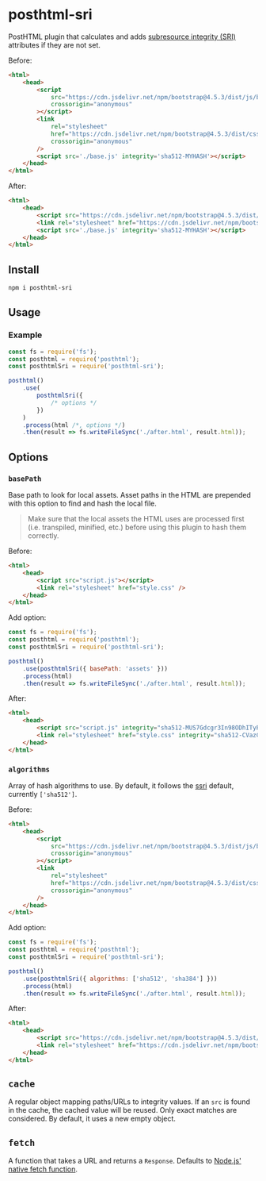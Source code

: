 # posthtml-sri

PostHTML plugin that calculates and adds [subresource integrity (SRI)] attributes if they are not set.

Before:

```html
<html>
	<head>
		<script
			src="https://cdn.jsdelivr.net/npm/bootstrap@4.5.3/dist/js/bootstrap.bundle.min.js"
			crossorigin="anonymous"
		></script>
		<link
			rel="stylesheet"
			href="https://cdn.jsdelivr.net/npm/bootstrap@4.5.3/dist/css/bootstrap.min.css"
			crossorigin="anonymous"
		/>
		<script src='./base.js' integrity='sha512-MYHASH'></script>
	</head>
</html>
```

After:

```html
<html>
	<head>
		<script src="https://cdn.jsdelivr.net/npm/bootstrap@4.5.3/dist/js/bootstrap.bundle.min.js" crossorigin="anonymous" integrity="sha512-iceXjjbmB2rwoX93Ka6HAHP+B76IY1z0o3h+N1PeDtRSsyeetU3/0QKJqGyPJcX63zysNehggFwMC/bi7dvMig=="></script>
		<link rel="stylesheet" href="https://cdn.jsdelivr.net/npm/bootstrap@4.5.3/dist/css/bootstrap.min.css" crossorigin="anonymous" integrity="sha512-oc9+XSs1H243/FRN9Rw62Fn8EtxjEYWHXRvjS43YtueEewbS6ObfXcJNyohjHqVKFPoXXUxwc+q1K7Dee6vv9g==">
		<script src='./base.js' integrity='sha512-MYHASH'></script>
	</head>
</html>
```

## Install

```bash
npm i posthtml-sri
```

## Usage

### Example

```js
const fs = require('fs');
const posthtml = require('posthtml');
const posthtmlSri = require('posthtml-sri');

posthtml()
	.use(
		posthtmlSri({
			/* options */
		})
	)
	.process(html /*, options */)
	.then(result => fs.writeFileSync('./after.html', result.html));
```

## Options

### `basePath`

Base path to look for local assets. Asset paths in the HTML are prepended with this option to find and hash the local file.

> Make sure that the local assets the HTML uses are processed first (i.e. transpiled, minified, etc.) before using this plugin to hash them correctly.

Before:
```html
<html>
	<head>
		<script src="script.js"></script>
		<link rel="stylesheet" href="style.css" />
	</head>
</html>
```

Add option:

```js
const fs = require('fs');
const posthtml = require('posthtml');
const posthtmlSri = require('posthtml-sri');

posthtml()
	.use(posthtmlSri({ basePath: 'assets' }))
	.process(html)
	.then(result => fs.writeFileSync('./after.html', result.html));
```

After:

```html
<html>
	<head>
		<script src="script.js" integrity="sha512-MUS7Gdcgr3In98ODhITyPjXWdWE9dezoOcyopcyYXzpFz2LrOApCRupkTwgiaS31+DhQacgbQ5T1hlGWPiBNGQ=="></script>
		<link rel="stylesheet" href="style.css" integrity="sha512-CVazCeMWuNKPH6VzeuYxVGC3JKXVQB/wqncMrpHoS3wJclPNeKN+SxO/zz1A9U3s2zczk/Yx1iZEJ6+CwJW81A==">
	</head>
</html>
```

### `algorithms`

Array of hash algorithms to use. By default, it follows the [ssri] default, currently `['sha512']`.

Before:

```html
<html>
	<head>
		<script
			src="https://cdn.jsdelivr.net/npm/bootstrap@4.5.3/dist/js/bootstrap.bundle.min.js"
			crossorigin="anonymous"
		></script>
		<link
			rel="stylesheet"
			href="https://cdn.jsdelivr.net/npm/bootstrap@4.5.3/dist/css/bootstrap.min.css"
			crossorigin="anonymous"
		/>
	</head>
</html>
```

Add option:

```js
const fs = require('fs');
const posthtml = require('posthtml');
const posthtmlSri = require('posthtml-sri');

posthtml()
	.use(posthtmlSri({ algorithms: ['sha512', 'sha384'] }))
	.process(html)
	.then(result => fs.writeFileSync('./after.html', result.html));
```

After:

```html
<html>
	<head>
		<script src="https://cdn.jsdelivr.net/npm/bootstrap@4.5.3/dist/js/bootstrap.bundle.min.js" crossorigin="anonymous" integrity="sha512-iceXjjbmB2rwoX93Ka6HAHP+B76IY1z0o3h+N1PeDtRSsyeetU3/0QKJqGyPJcX63zysNehggFwMC/bi7dvMig== sha384-ho+j7jyWK8fNQe+A12Hb8AhRq26LrZ/JpcUGGOn+Y7RsweNrtN/tE3MoK7ZeZDyx"></script>
		<link rel="stylesheet" href="https://cdn.jsdelivr.net/npm/bootstrap@4.5.3/dist/css/bootstrap.min.css" crossorigin="anonymous" integrity="sha512-oc9+XSs1H243/FRN9Rw62Fn8EtxjEYWHXRvjS43YtueEewbS6ObfXcJNyohjHqVKFPoXXUxwc+q1K7Dee6vv9g== sha384-TX8t27EcRE3e/ihU7zmQxVncDAy5uIKz4rEkgIXeMed4M0jlfIDPvg6uqKI2xXr2">
	</head>
</html>
```

## `cache`

A regular object mapping paths/URLs to integrity values. If an `src`
is found in the cache, the cached value will be reused. Only exact
matches are considered. By default, it uses a new empty object.

## `fetch`

A function that takes a URL and returns a `Response`. Defaults to
[Node.js' native fetch function].

[subresource integrity (sri)]: https://developer.mozilla.org/en-US/docs/Web/Security/Subresource_Integrity
[ssri]: https://www.npmjs.com/package/ssri
[Node.js' native fetch function]: https://nodejs.org/en/blog/announcements/v21-release-announce#stable-fetchwebstreams
